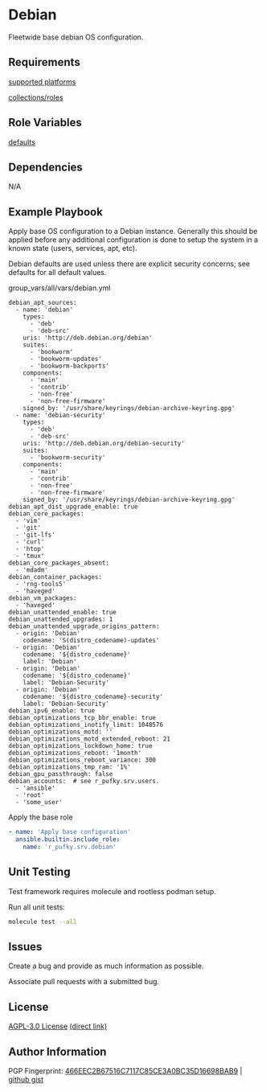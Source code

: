 # Debian
Fleetwide base debian OS configuration.

## Requirements
[supported platforms](https://github.com/r-pufky/ansible_debian/blob/main/meta/main.yml)

[collections/roles](https://github.com/r-pufky/ansible_debian/blob/main/meta/requirements.yml)

## Role Variables
[defaults](https://github.com/r-pufky/ansible_debian/blob/main/defaults/main)

## Dependencies
N/A

## Example Playbook
Apply base OS configuration to a Debian instance. Generally this should be
applied before any additional configuration is done to setup the system in a
known state (users, services, apt, etc).

Debian defaults are used unless there are explicit security concerns; see
defaults for all default values.

group_vars/all/vars/debian.yml
```
debian_apt_sources:
  - name: 'debian'
    types:
      - 'deb'
      - 'deb-src'
    uris: 'http://deb.debian.org/debian'
    suites:
      - 'bookworm'
      - 'bookworm-updates'
      - 'bookworm-backports'
    components:
      - 'main'
      - 'contrib'
      - 'non-free'
      - 'non-free-firmware'
    signed_by: '/usr/share/keyrings/debian-archive-keyring.gpg'
  - name: 'debian-security'
    types:
      - 'deb'
      - 'deb-src'
    uris: 'http://deb.debian.org/debian-security'
    suites:
      - 'bookworm-security'
    components:
      - 'main'
      - 'contrib'
      - 'non-free'
      - 'non-free-firmware'
    signed_by: '/usr/share/keyrings/debian-archive-keyring.gpg'
debian_apt_dist_upgrade_enable: true
debian_core_packages:
  - 'vim'
  - 'git'
  - 'git-lfs'
  - 'curl'
  - 'htop'
  - 'tmux'
debian_core_packages_absent:
  - 'mdadm'
debian_container_packages:
  - 'rng-tools5'
  - 'haveged'
debian_vm_packages:
  - 'haveged'
debian_unattended_enable: true
debian_unattended_upgrades: 1
debian_unattended_upgrade_origins_pattern:
  - origin: 'Debian'
    codename: 'S(distro_codename)-updates'
  - origin: 'Debian'
    codename: '${distro_codename}'
    label: 'Debian'
  - origin: 'Debian'
    codename: '${distro_codename}'
    label: 'Debian-Security'
  - origin: 'Debian'
    codename: '${distro_codename}-security'
    label: 'Debian-Security'
debian_ipv6_enable: true
debian_optimizations_tcp_bbr_enable: true
debian_optimizations_inotify_limit: 1048576
debian_optimizations_motd: ''
debian_optimizations_motd_extended_reboot: 21
debian_optimizations_lockdown_home: true
debian_optimizations_reboot: '1month'
debian_optimizations_reboot_variance: 300
debian_optimizations_tmp_ram: '1%'
debian_gpu_passthrough: false
debian_accounts:  # see r_pufky.srv.users.
  - 'ansible'
  - 'root'
  - 'some_user'
```

Apply the base role
``` yaml
- name: 'Apply base configuration'
  ansible.builtin.include_role:
    name: 'r_pufky.srv.debian'
```

## Unit Testing
Test framework requires molecule and rootless podman setup.

Run all unit tests:
``` bash
molecule test --all
```

## Issues
Create a bug and provide as much information as possible.

Associate pull requests with a submitted bug.

## License
[AGPL-3.0 License](https://www.tldrlegal.com/license/gnu-affero-general-public-license-v3-agpl-3-0)
 [(direct link)](https://github.com/r-pufky/ansible_fonts/blob/main/LICENSE)

## Author Information
PGP Fingerprint: [466EEC2B67516C7117C85CE3A0BC35D16698BAB9](https://keys.openpgp.org/vks/v1/by-fingerprint/466EEC2B67516C7117C85CE3A0BC35D16698BAB9)
| [github gist](https://gist.github.com/r-pufky/a8df36977c55b5bb20829267c4c49d22)


